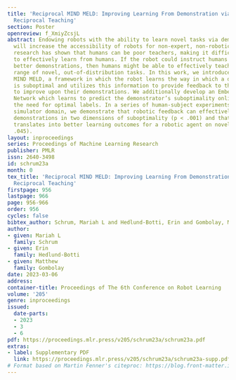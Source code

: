 ```yaml
---
title: 'Reciprocal MIND MELD: Improving Learning From Demonstration via Personalized,
  Reciprocal Teaching'
section: Poster
openreview: f_XmiyZcsjL
abstract: Endowing robots with the ability to learn novel tasks via demonstrations
  will increase the accessibility of robots for non-expert, non-roboticists. However,
  research has shown that humans can be poor teachers, making it difficult for robots
  to effectively learn from humans. If the robot could instruct humans how to provide
  better demonstrations, then humans might be able to effectively teach a broader
  range of novel, out-of-distribution tasks. In this work, we introduce Reciprocal
  MIND MELD, a framework in which the robot learns the way in which a demonstrator
  is suboptimal and utilizes this information to provide feedback to the demonstrator
  to improve upon their demonstrations. We additionally develop an Embedding Predictor
  Network which learns to predict the demonstrator’s suboptimality online without
  the need for optimal labels. In a series of human-subject experiments in a driving
  simulator domain, we demonstrate that robotic feedback can effectively improve human
  demonstrations in two dimensions of suboptimality (p < .001) and that robotic feedback
  translates into better learning outcomes for a robotic agent on novel tasks (p =
  .045).
layout: inproceedings
series: Proceedings of Machine Learning Research
publisher: PMLR
issn: 2640-3498
id: schrum23a
month: 0
tex_title: 'Reciprocal MIND MELD: Improving Learning From Demonstration via Personalized,
  Reciprocal Teaching'
firstpage: 956
lastpage: 966
page: 956-966
order: 956
cycles: false
bibtex_author: Schrum, Mariah L and Hedlund-Botti, Erin and Gombolay, Matthew
author:
- given: Mariah L
  family: Schrum
- given: Erin
  family: Hedlund-Botti
- given: Matthew
  family: Gombolay
date: 2023-03-06
address:
container-title: Proceedings of The 6th Conference on Robot Learning
volume: '205'
genre: inproceedings
issued:
  date-parts:
  - 2023
  - 3
  - 6
pdf: https://proceedings.mlr.press/v205/schrum23a/schrum23a.pdf
extras:
- label: Supplementary PDF
  link: https://proceedings.mlr.press/v205/schrum23a/schrum23a-supp.pdf
# Format based on Martin Fenner's citeproc: https://blog.front-matter.io/posts/citeproc-yaml-for-bibliographies/
---
```

